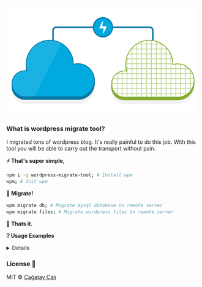 <h3 align="center">
  <img src="migration.png" alt="logo" />
</h3>

### What is wordpress migrate tool?

I migrated tons of wordpress blog.
It's really painful to do this job.
With this tool you will be able to carry out the transport without pain.

**:zap: That's super simple,**

```bash
npm i -g wordpress-migrate-tool; # Install wpm
wpm; # Init wpm
```

**:turtle: Migrate!**
```bash
wpm migrate db; # Migrate mysql database to remote server
wpm migrate files; # Migrate wordpress files to remote server
```

**:hatching_chick: Thats it.**


**:grey_question: Usage Examples**

<details>


<h3 align="center">
  <img src="footer.png" alt="footer" />
</h3>


*Create mysql database in remote server.*
```
wpm mysql create remote
```

*Delete mysql database in remote server.*
```
wpm mysql delete remote
```

*Export mysql database in remote server.*
```
wpm mysql export remote
```

*Import mysql database in remote server.*
```
wpm mysql import remote
```

*Create mysql database in local server.*
```
wpm mysql create local
```

*Delete mysql database in local server.*
```
wpm mysql delete local
```

*Export mysql database in local server.*
```
wpm mysql export local
```

*Import mysql database in local server.*
```
wpm mysql import local
```

*Migrate mysql database to another server.*
```
wpm migrate db
```

*Migrate wordpress files to another server.*
```
wpm migrate db
```

</details>

### License :metal:

MIT © [Çağatay Çalı](https://cagatay.me)
